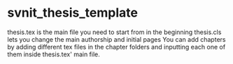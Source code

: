 # svnit_thesis_template
thesis.tex is the main file you need to start from in the beginning
thesis.cls lets you change the main authorship and initial pages
You can add chapters by adding different tex files in the chapter folders and inputting each one of them inside thesis.tex' main file.
